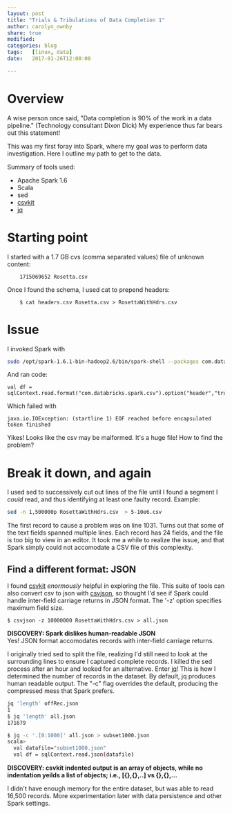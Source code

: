 ```yaml
---
layout: post
title: "Trials & Tribulations of Data Completion 1"
author: carolyn_ownby
share: true
modified:
categories: blog
tags:	[linux, data]
date:   2017-01-26T12:00:00

---
```


# Overview

A wise person once said, "Data completion is 90% of the work in a data pipeline." (Technology consultant Dixon Dick) My experience thus far bears out this statement!

This was my first foray into Spark, where my goal was to perform data investigation. Here I outline my path to get to the data.

Summary of tools used:
* Apache Spark 1.6
* Scala
* sed
* [csvkit](http://csvkit.readthedocs.org/en/0.9.1/)
* [jq](https://stedolan.github.io/jq/)

# Starting point

I started with a 1.7 GB cvs (comma separated values) file of unknown content:
~~~
	1715069652 Rosetta.csv
~~~

Once I found the schema, I used cat to prepend headers: 
~~~
	$ cat headers.csv Rosetta.csv > RosettaWithHdrs.csv
~~~

# Issue
I invoked Spark with 
~~~bash
sudo /opt/spark-1.6.1-bin-hadoop2.6/bin/spark-shell --packages com.databricks:spark-csv_2.11:1.4.0 
~~~

And ran code:
~~~
val df = sqlContext.read.format("com.databricks.spark.csv").option("header","true").option("inferschema","true").load("RosettaWithHdrs.csv")
~~~

Which failed with
~~~
java.io.IOException: (startline 1) EOF reached before encapsulated token finished
~~~

Yikes! Looks like the csv may be malformed. It's a huge file! How to find the problem?

# Break it down, and again
I used sed to successively cut out lines of the file until I found a segment I *could* read, and thus identifying at least one faulty record. Example:
~~~bash
sed -n 1,500000p RosettaWithHdrs.csv  > 5-10e6.csv
~~~
The first record to cause a problem was on line 1031. Turns out that some of the text fields spanned multiple lines. Each record has 24 fields, and the file is too big to view in an editor. It took me a while to realize the issue, and that Spark simply could not accomodate a CSV file of this complexity.

## Find a different format: JSON
I found [csvkit](http://csvkit.readthedocs.org/en/0.9.1/) _enormously_ helpful in exploring the file. 
This suite of tools can also convert csv to json with [csvjson](https://csvkit.readthedocs.io/en/1.0.1/scripts/csvjson.html), so thought I'd see if Spark could handle inter-field carriage returns in JSON format.  The '-z' option specifies maximum field size.
~~~
$ csvjson -z 10000000 RosettaWithHdrs.csv > all.json
~~~
**DISCOVERY: Spark dislikes human-readable JSON**  
Yes! JSON format accomodates records with inter-field carriage returns.

I originally tried sed to split the file, realizing I'd still need to look at the surrounding lines to ensure I captured complete records. I killed the sed process after an hour and looked for an alternative. Enter [jq](https://stedolan.github.io/jq/)!  This is how I determined the number of records in the dataset.  By default, jq produces human readable output. The "-c" flag overrides the default, producing the compressed mess that Spark prefers.
~~~bash
jq 'length' offRec.json 
1
$ jq 'length' all.json
171679

$ jq -c '.[0:1000]' all.json > subset1000.json
scala>
  val datafile="subset1000.json"
  val df = sqlContext.read.json(datafile)

~~~
**DISCOVERY: csvkit indented output is an array of objects, while no indentation yeilds a list of objects; i.e., [{},{},..] vs {},{},...**  

I didn't have enough memory for the entire dataset, but was able to read 16,500 records.
More experimentation later with data persistence and other Spark settings.
	

